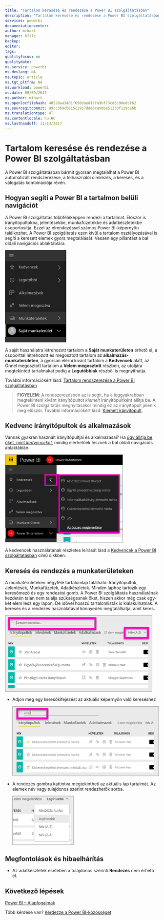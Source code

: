 ```yaml
---
title: "Tartalom keresése és rendezése a Power BI szolgáltatásban"
description: "Tartalom keresése és rendezése a Power BI szolgáltatásban – dokumentáció"
services: powerbi
documentationcenter: 
author: mihart
manager: kfile
backup: 
editor: 
tags: 
qualityfocus: no
qualitydate: 
ms.service: powerbi
ms.devlang: NA
ms.topic: article
ms.tgt_pltfrm: NA
ms.workload: powerbi
ms.date: 09/09/2017
ms.author: mihart
ms.openlocfilehash: 40528aa3401f690daed17fa9bf73cd6c90edcf62
ms.sourcegitcommit: 99cc3b9cb615c2957dde6ca908a51238f129cebb
ms.translationtype: HT
ms.contentlocale: hu-HU
ms.lasthandoff: 11/13/2017
---
```

# <a name="searching-and-sorting-content-in-power-bi"></a>Tartalom keresése és rendezése a Power BI szolgáltatásban
A Power BI szolgáltatásban bármit gyorsan megtalálhat a Power BI automatizált rendszerezése, a felhasználói címkézés, a keresés, és a válogatás kombinációja révén.

## <a name="how-power-bi-helps-you-navigate-your-content"></a>Hogyan segíti a Power BI a tartalmon belüli navigációt
A Power BI szolgáltatás többféleképpen rendezi a tartalmat.  Először is irányítópultokba, jelentésekbe, munkafüzetekbe és adatkészletekbe csoportosítja. Ezzel az elrendezéssel számos Power BI-képernyőn találkozhat. A Power BI szolgáltatás ezen kívül a tartalom osztályozásával is segíti a keresett elemek gyors megtalálását. Vessen egy pillantást a bal oldali navigációs ablaktáblára.

![](media/service-navigation-search-filter-sort/power-bi-newnav.png)

A saját használatra létrehozott tartalom a **Saját munkaterületen** érhető el, a csoporttal létrehozott és megosztott tartalom az **alkalmazás-munkaterületen**, a gyorsan elérni kívánt tartalom a **Kedvencek** alatt, az Önnel megosztott tartalom a **Velem megosztott** részben, az utoljára megtekintett tartalmakat pedig a **Legutóbbiak** részből is megnyithatja.

További információkért lásd: [Tartalom rendszerezése a Power BI szolgáltatásban](service-basic-concepts.md)

> **FIGYELEM**: A rendszerezésben az is segít, ha a leggyakrabban megtekinteni kívánt irányítópultot *kiemelt* irányítópultként állítja be. A Power BI szolgáltatás megnyitásakor mindig ez az irányítópult jelenik meg először. További információkért lásd: [Kiemelt irányítópult](service-dashboard-featured.md).
> 
> 

## <a name="favorite-dashboards-and-apps"></a>Kedvenc irányítópultok és alkalmazások
Vannak gyakran használt irányítópultjai és alkalmazásai? Ha [úgy állítja be őket, mint *kedvenceket*](service-dashboard-favorite.md), mindig elérhetőek lesznek a bal oldali navigációs ablaktáblán.

![](media/service-navigation-search-filter-sort/power-bi-favorite-flyout.png).

A kedvencek használatának részletes leírását lásd a [Kedvencek a Power BI szolgáltatásban](service-dashboard-favorite.md) című cikkben.

## <a name="searching-and-sorting-in-workspaces"></a>Keresés és rendezés a munkaterületeken
A munkaterületeken négyféle tartalomlap található: Irányítópultok, Jelentések, Munkafüzetek, Adatkészletek.  Minden laphoz tartozik egy keresőmező és egy rendezési gomb.  A Power BI szolgáltatás használatának kezdetén talán nem találja szükségesnek őket, hiszen akkor még csak egy-két elem lesz egy lapon.  De idővel hosszú tartalomlisták is kialakulhatnak.  A keresés és a rendezés használatával könnyedén megtalálhatja, amit keres.

![](media/service-navigation-search-filter-sort/power-bi-search-sort2.png)

* Adjon meg egy keresőkifejezést az aktuális képernyőn való kereséshez
  
   ![](media/service-navigation-search-filter-sort/power-bi-search2.png)
* A rendezés gombra kattintva megtekintheti az aktuális lap tartalmát. Az elemek név vagy tulajdonos szerint rendezhetők sorba.
  
   ![](media/service-navigation-search-filter-sort/power-bi-sort-alpha.png)

## <a name="considerations-and-troubleshooting"></a>Megfontolások és hibaelhárítás
* Az adatkészletek esetében a tulajdonos szerinti **Rendezés** nem érhető el.

## <a name="next-steps"></a>Következő lépések
[Power BI – Alapfogalmak](service-basic-concepts.md)

Több kérdése van? [Kérdezze a Power BI-közösséget](http://community.powerbi.com/)

